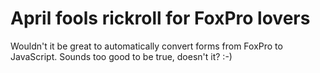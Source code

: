 # April fools rickroll for FoxPro lovers

Wouldn't it be great to automatically convert forms from FoxPro to JavaScript. Sounds too good to be true, doesn't it? :-)